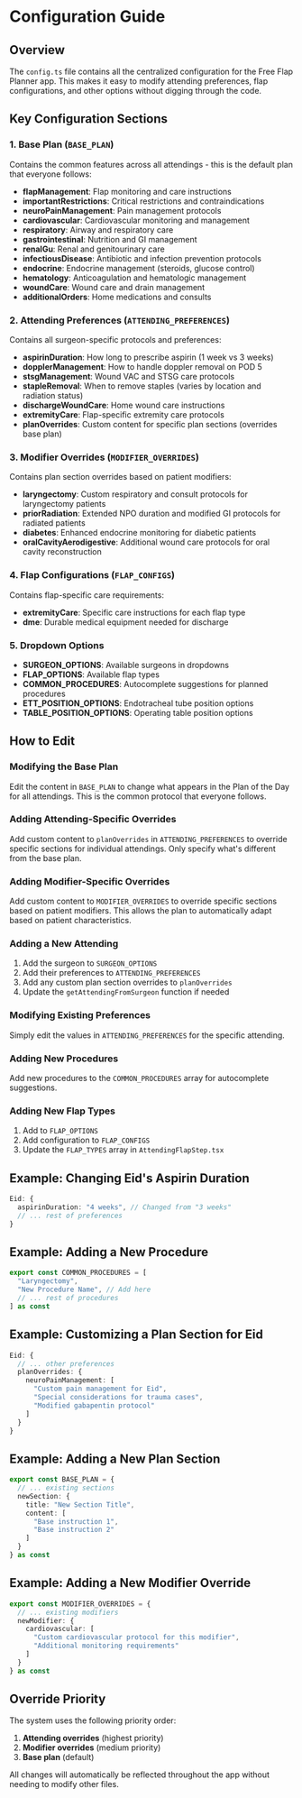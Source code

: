 # Configuration Guide

## Overview
The `config.ts` file contains all the centralized configuration for the Free Flap Planner app. This makes it easy to modify attending preferences, flap configurations, and other options without digging through the code.

## Key Configuration Sections

### 1. Base Plan (`BASE_PLAN`)
Contains the common features across all attendings - this is the default plan that everyone follows:

- **flapManagement**: Flap monitoring and care instructions
- **importantRestrictions**: Critical restrictions and contraindications
- **neuroPainManagement**: Pain management protocols
- **cardiovascular**: Cardiovascular monitoring and management
- **respiratory**: Airway and respiratory care
- **gastrointestinal**: Nutrition and GI management
- **renalGu**: Renal and genitourinary care
- **infectiousDisease**: Antibiotic and infection prevention protocols
- **endocrine**: Endocrine management (steroids, glucose control)
- **hematology**: Anticoagulation and hematologic management
- **woundCare**: Wound care and drain management
- **additionalOrders**: Home medications and consults

### 2. Attending Preferences (`ATTENDING_PREFERENCES`)
Contains all surgeon-specific protocols and preferences:

- **aspirinDuration**: How long to prescribe aspirin (1 week vs 3 weeks)
- **dopplerManagement**: How to handle doppler removal on POD 5
- **stsgManagement**: Wound VAC and STSG care protocols
- **stapleRemoval**: When to remove staples (varies by location and radiation status)
- **dischargeWoundCare**: Home wound care instructions
- **extremityCare**: Flap-specific extremity care protocols
- **planOverrides**: Custom content for specific plan sections (overrides base plan)

### 3. Modifier Overrides (`MODIFIER_OVERRIDES`)
Contains plan section overrides based on patient modifiers:

- **laryngectomy**: Custom respiratory and consult protocols for laryngectomy patients
- **priorRadiation**: Extended NPO duration and modified GI protocols for radiated patients
- **diabetes**: Enhanced endocrine monitoring for diabetic patients
- **oralCavityAerodigestive**: Additional wound care protocols for oral cavity reconstruction

### 4. Flap Configurations (`FLAP_CONFIGS`)
Contains flap-specific care requirements:

- **extremityCare**: Specific care instructions for each flap type
- **dme**: Durable medical equipment needed for discharge

### 5. Dropdown Options
- **SURGEON_OPTIONS**: Available surgeons in dropdowns
- **FLAP_OPTIONS**: Available flap types
- **COMMON_PROCEDURES**: Autocomplete suggestions for planned procedures
- **ETT_POSITION_OPTIONS**: Endotracheal tube position options
- **TABLE_POSITION_OPTIONS**: Operating table position options

## How to Edit

### Modifying the Base Plan
Edit the content in `BASE_PLAN` to change what appears in the Plan of the Day for all attendings. This is the common protocol that everyone follows.

### Adding Attending-Specific Overrides
Add custom content to `planOverrides` in `ATTENDING_PREFERENCES` to override specific sections for individual attendings. Only specify what's different from the base plan.

### Adding Modifier-Specific Overrides
Add custom content to `MODIFIER_OVERRIDES` to override specific sections based on patient modifiers. This allows the plan to automatically adapt based on patient characteristics.

### Adding a New Attending
1. Add the surgeon to `SURGEON_OPTIONS`
2. Add their preferences to `ATTENDING_PREFERENCES`
3. Add any custom plan section overrides to `planOverrides`
4. Update the `getAttendingFromSurgeon` function if needed

### Modifying Existing Preferences
Simply edit the values in `ATTENDING_PREFERENCES` for the specific attending.

### Adding New Procedures
Add new procedures to the `COMMON_PROCEDURES` array for autocomplete suggestions.

### Adding New Flap Types
1. Add to `FLAP_OPTIONS`
2. Add configuration to `FLAP_CONFIGS`
3. Update the `FLAP_TYPES` array in `AttendingFlapStep.tsx`

## Example: Changing Eid's Aspirin Duration
```typescript
Eid: {
  aspirinDuration: "4 weeks", // Changed from "3 weeks"
  // ... rest of preferences
}
```

## Example: Adding a New Procedure
```typescript
export const COMMON_PROCEDURES = [
  "Laryngectomy",
  "New Procedure Name", // Add here
  // ... rest of procedures
] as const
```

## Example: Customizing a Plan Section for Eid
```typescript
Eid: {
  // ... other preferences
  planOverrides: {
    neuroPainManagement: [
      "Custom pain management for Eid",
      "Special considerations for trauma cases",
      "Modified gabapentin protocol"
    ]
  }
}
```

## Example: Adding a New Plan Section
```typescript
export const BASE_PLAN = {
  // ... existing sections
  newSection: {
    title: "New Section Title",
    content: [
      "Base instruction 1",
      "Base instruction 2"
    ]
  }
} as const
```

## Example: Adding a New Modifier Override
```typescript
export const MODIFIER_OVERRIDES = {
  // ... existing modifiers
  newModifier: {
    cardiovascular: [
      "Custom cardiovascular protocol for this modifier",
      "Additional monitoring requirements"
    ]
  }
} as const
```

## Override Priority
The system uses the following priority order:
1. **Attending overrides** (highest priority)
2. **Modifier overrides** (medium priority) 
3. **Base plan** (default)

All changes will automatically be reflected throughout the app without needing to modify other files.
